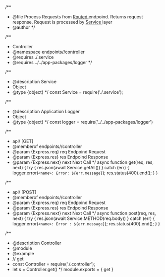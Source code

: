 /**
 * @file Process Requests from <a href="endpoints_device_routes.html"> Routed </a> endpoind. Returns request response. Request is processed by <a href="endpoints_<name>_service.html"> Service </a> layer
 * @author 
 */

/** 
 * <name> Controller
 * @namespace endpoints/<name>/controller
 * @requires ./<name>.service
 * @requires ../../app-packages/logger
 */

 /**
 * @description <name> Service
 * Object
 * @type {object}
 */
const <name>Service = require('./<name>.service');

/**
 * @description Application Logger
 * Object
 * @type {object}
 */
const logger = require('../../app-packages/logger')

/**
 * api/ [GET] 
 * @memberof endpoints/<name>/controller
 * @param {Express.req} req Endpoind Request
 * @param {Express.res} res Endpoind Response
 * @param {Express.next} next Next Call
 */
async function get(req, res, next) {
    try {
        res.json(await <name>Service.getAll())
    } catch (err) {
        logger.error(`<name>: Error: ${err.message}`);
        res.status(400).end();
    }
}

/**
 * api/ [POST] 
 * @memberof endpoints/<name>/controller
 * @param {Express.req} req Endpoind Request
 * @param {Express.res} res Endpoind Response
 * @param {Express.next} next Next Call
 */
async function post(req, res, next) {
    try {
        res.json(await <name>Service.METHOD(req.body))
    } catch (err) {
        logger.error(`<name>: Error : ${err.message}`);
        res.status(400).end();
    }
}

/**
 * @description <name> Controller
 * @module <name>
 * @example
 * // get
 * const <name>Controller = require('./<name>.controller');
 * let <name>s = <name>Controller.get()
 */
module.exports = { get }